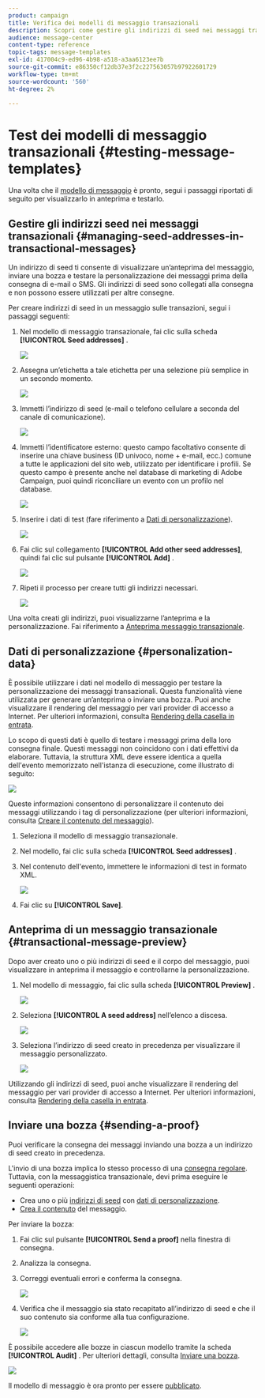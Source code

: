 ```yaml
---
product: campaign
title: Verifica dei modelli di messaggio transazionali
description: Scopri come gestire gli indirizzi di seed nei messaggi transazionali per visualizzarli in anteprima e testarli in Adobe Campaign Classic.
audience: message-center
content-type: reference
topic-tags: message-templates
exl-id: 417004c9-ed96-4b98-a518-a3aa6123ee7b
source-git-commit: e86350cf12db37e3f2c227563057b97922601729
workflow-type: tm+mt
source-wordcount: '560'
ht-degree: 2%

---
```


# Test dei modelli di messaggio transazionali {#testing-message-templates}

Una volta che il [modello di messaggio](../../message-center/using/creating-the-message-template.md) è pronto, segui i passaggi riportati di seguito per visualizzarlo in anteprima e testarlo.

## Gestire gli indirizzi seed nei messaggi transazionali {#managing-seed-addresses-in-transactional-messages}

Un indirizzo di seed ti consente di visualizzare un’anteprima del messaggio, inviare una bozza e testare la personalizzazione dei messaggi prima della consegna di e-mail o SMS. Gli indirizzi di seed sono collegati alla consegna e non possono essere utilizzati per altre consegne.

Per creare indirizzi di seed in un messaggio sulle transazioni, segui i passaggi seguenti:

1. Nel modello di messaggio transazionale, fai clic sulla scheda **[!UICONTROL Seed addresses]** .

   ![](assets/messagecenter_create_seedaddr_001.png)

1. Assegna un’etichetta a tale etichetta per una selezione più semplice in un secondo momento.

   ![](assets/messagecenter_create_seedaddr_002.png)

1. Immetti l’indirizzo di seed (e-mail o telefono cellulare a seconda del canale di comunicazione).

   ![](assets/messagecenter_create_seedaddr_003.png)

1. Immetti l’identificatore esterno: questo campo facoltativo consente di inserire una chiave business (ID univoco, nome + e-mail, ecc.) comune a tutte le applicazioni del sito web, utilizzato per identificare i profili. Se questo campo è presente anche nel database di marketing di Adobe Campaign, puoi quindi riconciliare un evento con un profilo nel database.

   ![](assets/messagecenter_create_seedaddr_003bis.png)

1. Inserire i dati di test (fare riferimento a [Dati di personalizzazione](#personalization-data)).

   ![](assets/messagecenter_create_custo_001.png)

   <!--## Creating several seed addresses {#creating-several-seed-addresses}-->
1. Fai clic sul collegamento **[!UICONTROL Add other seed addresses]**, quindi fai clic sul pulsante **[!UICONTROL Add]** .

   ![](assets/messagecenter_create_seedaddr_004.png)

   <!--1. Follow the configuration steps for a seed address detailed in the [Creating a seed address](#creating-a-seed-address) section.-->
1. Ripeti il processo per creare tutti gli indirizzi necessari.

   ![](assets/messagecenter_create_seedaddr_008.png)

Una volta creati gli indirizzi, puoi visualizzarne l’anteprima e la personalizzazione. Fai riferimento a [Anteprima messaggio transazionale](#transactional-message-preview).

## Dati di personalizzazione {#personalization-data}

È possibile utilizzare i dati nel modello di messaggio per testare la personalizzazione dei messaggi transazionali. Questa funzionalità viene utilizzata per generare un’anteprima o inviare una bozza. Puoi anche visualizzare il rendering del messaggio per vari provider di accesso a Internet. Per ulteriori informazioni, consulta [Rendering della casella in entrata](../../delivery/using/inbox-rendering.md).

Lo scopo di questi dati è quello di testare i messaggi prima della loro consegna finale. Questi messaggi non coincidono con i dati effettivi da elaborare. Tuttavia, la struttura XML deve essere identica a quella dell&#39;evento memorizzato nell&#39;istanza di esecuzione, come illustrato di seguito:

![](assets/messagecenter_create_custo_006.png)

Queste informazioni consentono di personalizzare il contenuto dei messaggi utilizzando i tag di personalizzazione (per ulteriori informazioni, consulta [Creare il contenuto del messaggio](../../message-center/using/creating-the-message-template.md#creating-message-content)).

1. Seleziona il modello di messaggio transazionale.

1. Nel modello, fai clic sulla scheda **[!UICONTROL Seed addresses]** .

1. Nel contenuto dell&#39;evento, immettere le informazioni di test in formato XML.

   ![](assets/messagecenter_create_custo_001.png)

1. Fai clic su **[!UICONTROL Save]**.

## Anteprima di un messaggio transazionale {#transactional-message-preview}

Dopo aver creato uno o più indirizzi di seed e il corpo del messaggio, puoi visualizzare in anteprima il messaggio e controllarne la personalizzazione.

1. Nel modello di messaggio, fai clic sulla scheda **[!UICONTROL Preview]** .

   ![](assets/messagecenter_preview_001.png)

1. Seleziona **[!UICONTROL A seed address]** nell’elenco a discesa.

   ![](assets/messagecenter_preview_002.png)

1. Seleziona l’indirizzo di seed creato in precedenza per visualizzare il messaggio personalizzato.

   ![](assets/messagecenter_create_seedaddr_009.png)

Utilizzando gli indirizzi di seed, puoi anche visualizzare il rendering del messaggio per vari provider di accesso a Internet. Per ulteriori informazioni, consulta [Rendering della casella in entrata](../../delivery/using/inbox-rendering.md).

## Inviare una bozza {#sending-a-proof}

Puoi verificare la consegna dei messaggi inviando una bozza a un indirizzo di seed creato in precedenza.

L&#39;invio di una bozza implica lo stesso processo di una [consegna regolare](../../delivery/using/steps-validating-the-delivery.md#sending-a-proof). Tuttavia, con la messaggistica transazionale, devi prima eseguire le seguenti operazioni:

* Crea uno o più [indirizzi di seed](#managing-seed-addresses-in-transactional-messages) con [dati di personalizzazione](#personalization-data).
* [Crea il contenuto](../../message-center/using/creating-the-message-template.md#creating-message-content) del messaggio.

Per inviare la bozza:

1. Fai clic sul pulsante **[!UICONTROL Send a proof]** nella finestra di consegna.
1. Analizza la consegna.
1. Correggi eventuali errori e conferma la consegna.

   ![](assets/messagecenter_send_proof_001.png)

1. Verifica che il messaggio sia stato recapitato all’indirizzo di seed e che il suo contenuto sia conforme alla tua configurazione.

   ![](assets/messagecenter_send_proof_002.png)

È possibile accedere alle bozze in ciascun modello tramite la scheda **[!UICONTROL Audit]** . Per ulteriori dettagli, consulta [Inviare una bozza](../../delivery/using/steps-validating-the-delivery.md#sending-a-proof).

![](assets/messagecenter_send_proof_003.png)

Il modello di messaggio è ora pronto per essere [pubblicato](../../message-center/using/publishing-message-templates.md).